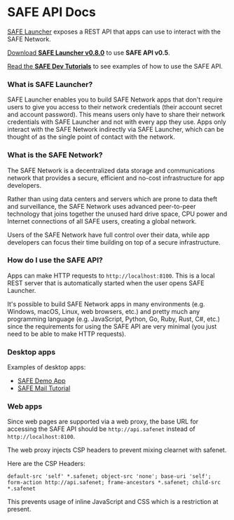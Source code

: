 # SAFE API Docs

[SAFE Launcher](https://maidsafe.readme.io/docs/launcher) exposes a REST API that apps can use to interact with the SAFE Network.

[Download **SAFE Launcher v0.8.0**](https://github.com/maidsafe/safe_launcher/releases/tag/0.8.0) to use **SAFE API v0.5**.

[Read the **SAFE Dev Tutorials**](https://tutorials.safedev.org/) to see examples of how to use the SAFE API.

### What is SAFE Launcher?

SAFE Launcher enables you to build SAFE Network apps that don't require users to give you access to their network credentials (their account secret and account password). This means users only have to share their network credentials with SAFE Launcher and not with every app they use. Apps only interact with the SAFE Network indirectly via SAFE Launcher, which can be thought of as the single point of contact with the network.

### What is the SAFE Network?

The SAFE Network is a decentralized data storage and communications network that provides a secure, efficient and no-cost infrastructure for app developers.

Rather than using data centers and servers which are prone to data theft and surveillance, the SAFE Network uses advanced peer-to-peer technology that joins together the unused hard drive space, CPU power and Internet connections of all SAFE users, creating a global network.

Users of the SAFE Network have full control over their data, while app developers can focus their time building on top of a secure infrastructure.

### How do I use the SAFE API?

Apps can make HTTP requests to `http://localhost:8100`. This is a local REST server that is automatically started when the user opens SAFE Launcher.

It's possible to build SAFE Network apps in many environments (e.g. Windows, macOS, Linux, web browsers, etc.) and pretty much any programming language (e.g. JavaScript, Python, Go, Ruby, Rust, C#, etc.) since the requirements for using the SAFE API are very minimal (you just need to be able to make HTTP requests).

### Desktop apps

Examples of desktop apps:

* [SAFE Demo App](https://github.com/maidsafe/safe_examples/tree/master/demo_app)
* [SAFE Mail Tutorial](https://github.com/maidsafe/safe_examples/tree/master/email_app)

### Web apps

Since web pages are supported via a web proxy, the base URL for accessing the SAFE API should be `http://api.safenet` instead of `http://localhost:8100`.

The web proxy injects CSP headers to prevent mixing clearnet with safenet.

Here are the CSP Headers:

```
default-src 'self' *.safenet; object-src 'none'; base-uri 'self'; form-action http://api.safenet; frame-ancestors *.safenet; child-src *.safenet
```

This prevents usage of inline JavaScript and CSS which is a restriction at present.
